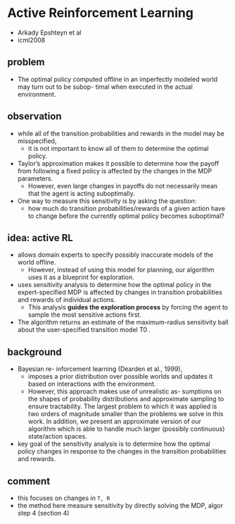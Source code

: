 # Active Reinforcement Learning
* Arkady Epshteyn et al
* icml2008

## problem
* The optimal policy computed offline in an
imperfectly modeled world may turn out to be subop-
timal when executed in the actual environment.

## observation
* while all of the transition probabilities and rewards in the model may be misspecified, 
  * it is not important to know all of them to determine the optimal policy.
* Taylor’s approximation makes it possible to determine how the payoff from following a fixed policy is affected by 
  the changes in the MDP parameters. 
  * However, even large changes in payoffs do not necessarily mean that the agent is acting suboptimally.
* One way to measure this sensitivity is by asking the question: 
  * how much do transition probabilities/rewards of a given action have to change before 
    the currently optimal policy becomes suboptimal?
    
## idea: active RL
* allows domain experts to specify possibly inaccurate models of the world offline. 
  * However, instead of using this model for planning, our algorithm uses it as a blueprint for exploration.
* uses sensitivity analysis to determine how the optimal policy in the expert-specified MDP is affected by 
  changes in transition probabilities and rewards of individual actions. 
  * This analysis **guides the exploration process** by forcing the agent to sample the most sensitive actions first. 
* The algorithm returns an estimate of the maximum-radius sensitivity ball about the user-specified transition model T0 . 

## background
* Bayesian re- inforcement learning (Dearden et al., 1999), 
  * imposes a prior distribution over possible worlds and updates it based on interactions with the environment.
  * However, this approach makes use of unrealistic as-
    sumptions on the shapes of probability distributions
    and approximate sampling to ensure tractability. The
    largest problem to which it was applied is two orders of
    magnitude smaller than the problems we solve in this
    work. In addition, we present an approximate version
    of our algorithm which is able to handle much larger
    (possibly continuous) state/action spaces.
*  key goal of the sensitivity analysis is to determine how the
optimal policy changes in response to the changes in the transition probabilities and rewards. 

## comment
* this focuses on changes in `T, R`
* the method here measure sensitivity by directly solving the MDP, algor step 4 (section 4)
